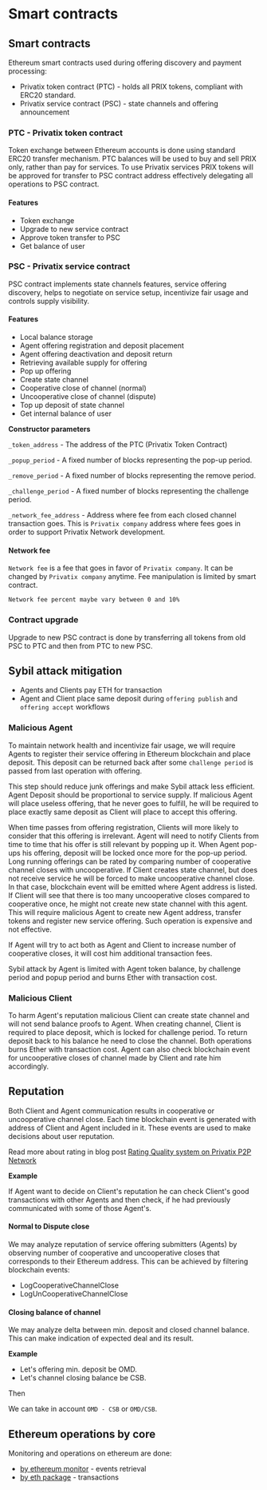 # Smart contracts

## Smart contracts

Ethereum smart contracts used during offering discovery and payment processing:

* Privatix token contract \(PTC\) - holds all PRIX tokens, compliant with ERC20 standard.
* Privatix service contract \(PSC\) - state channels and offering announcement

### PTC - Privatix token contract

Token exchange between Ethereum accounts is done using standard ERC20 transfer mechanism. PTC balances will be used to buy and sell PRIX only, rather than pay for services. To use Privatix services PRIX tokens will be approved for transfer to PSC contract address effectively delegating all operations to PSC contract.

#### Features

* Token exchange
* Upgrade to new service contract
* Approve token transfer to PSC
* Get balance of user

### PSC - Privatix service contract

PSC contract implements state channels features, service offering discovery, helps to negotiate on service setup, incentivize fair usage and controls supply visibility.

#### Features

* Local balance storage
* Agent offering registration and deposit placement
* Agent offering deactivation and deposit return
* Retrieving available supply for offering
* Pop up offering
* Create state channel
* Cooperative close of channel \(normal\)
* Uncooperative close of channel \(dispute\)
* Top up deposit of state channel
* Get internal balance of user

**Constructor parameters**

`_token_address` - The address of the PTC \(Privatix Token Contract\)

`_popup_period` - A fixed number of blocks representing the pop-up period.

`_remove_period` - A fixed number of blocks representing the remove period.

`_challenge_period` - A fixed number of blocks representing the challenge period.

`_network_fee_address` - Address where fee from each closed channel transaction goes. This is `Privatix company` address where fees goes in order to support Privatix Network development.

#### Network fee

`Network fee` is a fee that goes in favor of `Privatix company`. It can be changed by `Privatix company` anytime. Fee manipulation is limited by smart contract.

```text
Network fee percent maybe vary between 0 and 10%
```

### Contract upgrade

Upgrade to new PSC contract is done by transferring all tokens from old PSC to PTC and then from PTC to new PSC.

## Sybil attack mitigation

* Agents and Clients pay ETH for transaction
* Agent and Client place same deposit during `offering publish` and `offering accept` workflows

### Malicious Agent

To maintain network health and incentivize fair usage, we will require Agents to register their service offering in Ethereum blockchain and place deposit. This deposit can be returned back after some `challenge period` is passed from last operation with offering.

This step should reduce junk offerings and make Sybil attack less efficient. Agent Deposit should be proportional to service supply. If malicious Agent will place useless offering, that he never goes to fulfill, he will be required to place exactly same deposit as Client will place to accept this offering.

When time passes from offering registration, Clients will more likely to consider that this offering is irrelevant. Agent will need to notify Clients from time to time that his offer is still relevant by popping up it. When Agent pop-ups his offering, deposit will be locked once more for the pop-up period. Long running offerings can be rated by comparing number of cooperative channel closes with uncooperative. If Client creates state channel, but does not receive service he will be forced to make uncooperative channel close. In that case, blockchain event will be emitted where Agent address is listed. If Client will see that there is too many uncooperative closes compared to cooperative once, he might not create new state channel with this agent. This will require malicious Agent to create new Agent address, transfer tokens and register new service offering. Such operation is expensive and not effective.

If Agent will try to act both as Agent and Client to increase number of cooperative closes, it will cost him additional transaction fees.

Sybil attack by Agent is limited with Agent token balance, by challenge period and popup period and burns Ether with transaction cost.

### Malicious Client

To harm Agent's reputation malicious Client can create state channel and will not send balance proofs to Agent. When creating channel, Client is required to place deposit, which is locked for challenge period. To return deposit back to his balance he need to close the channel. Both operations burns Ether with transaction cost. Agent can also check blockchain event for uncooperative closes of channel made by Client and rate him accordingly.

## Reputation

Both Client and Agent communication results in cooperative or uncooperative channel close. Each time blockchain event is generated with address of Client and Agent included in it. These events are used to make decisions about user reputation.

Read more about rating in blog post [Rating Quality system on Privatix P2P Network](https://medium.com/privatix/privatix-network-rating-651b5171cf1f)

**Example**

If Agent want to decide on Client's reputation he can check Client's good transactions with other Agents and then check, if he had previously communicated with some of those Agent's.

#### Normal to Dispute close

We may analyze reputation of service offering submitters \(Agents\) by observing number of cooperative and uncooperative closes that corresponds to their Ethereum address. This can be achieved by filtering blockchain events:

* LogCooperativeChannelClose
* LogUnCooperativeChannelClose

#### Closing balance of channel

We may analyze delta between min. deposit and closed channel balance. This can make indication of expected deal and its result.

**Example**

* Let's offering min. deposit be OMD.
* Let's channel closing balance be CSB.

Then

We can take in account `OMD - CSB` or `OMD/CSB`.

## Ethereum operations by core

Monitoring and operations on ethereum are done:

* [by ethereum monitor](ethereum_monitor.md) - events retrieval
* [by eth package](https://github.com/Privatix/dappctrl/tree/master/eth) - transactions

